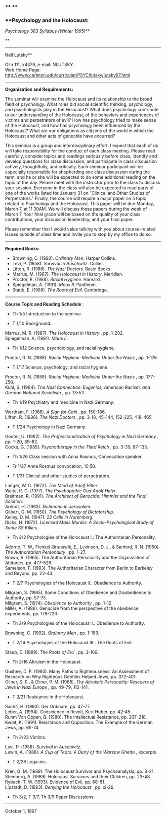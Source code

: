 ### ** **

### **Psychology and the Holocaust:  
_Psychology 383 Syllabus (Winter 1995)_**

**

* * *

Neil Lutsky**

Olin 111, x4379, e-mail: NLUTSKY.  
Web Home Page: http://www.carleton.edu/curricular/PSYC/lutsky/lutsky97.html  

* * *

**Organization and Requirements:**

The seminar will examine the Holocaust and its relationship to the broad field
of psychology. What roles did social scientific thinking, psychology, and
psychologists play in the Holocaust? What does psychology contribute to our
understanding of the Holocaust, of the behaviors and experiences of victims
and perpetrators of evil? How has psychology tried to make sense of the
Holocaust, and how has psychology been influenced by the Holocaust? What are
our obligations as citizens of the world in which the Holocaust and other acts
of genocide have occurred?

This seminar is a group and interdisciplinary effort. I expect that each of us
will take responsibility for the conduct of each class meeting. Please read
carefully, consider topics and readings seriously before class, identify and
develop questions for class discussion, and participate in class discussion
actively, thoughtfully, and critically. Each seminar participant will be
especially responsible for shepherding one class discussion during the term,
and he or she will be expected to do some additional reading on the topic of
the day. Please meet with the instructor prior to the class to discuss your
session. Everyone in the class will also be expected to read parts of one of
the works listed for January 31 on "Clinical and Other Studies of
Perpetrators." Finally, the course will require a major paper on a topic
related to Psychology and the Holocaust. This paper will be due Monday, March
7, at 11:30AM. We will discuss these papers during the week of March 7. Your
final grade will be based on the quality of your class contributions, your
discussion leadership, and your final paper.

Please remember that I would value talking with you about course-related
issues outside of class time and invite you to stop by my office to do so.

* * *

**Required Books:**

  * Browning, C. (1992). _Ordinary Men_. Harper Collins. 
  * Levi, P. (1958). _Survival in Auschwitz_. Collier. 
  * Lifton, R. (1986). _The Nazi Doctors_. Basic Books. 
  * Marrus, M. (1987). _The Holocaust in History_. Meridian. 
  * Proctor, R. (1988). _Racial Hygiene_. Harvard. 
  * Spiegelman, A. (1991). _Maus II_. Pantheon. 
  * Staub, E. (1989). _The Roots of Evil_. Cambridge. 

* * *

**Course Topic and Reading Schedule** :

  * Th 1/5 Introduction to the seminar.  

  * T 1/10 Background.  
  
Marrus, M. R. (1987). _The Holocaust in History_ , pp. 1-202.  
Spiegelman, A. (1991). _Maus II_.  

  * Th 1/12 Science, psycholology, and racial hygiene.  
  
Proctor, R. N. (1988). _Racial Hygiene: Medicine Under the Nazis_ , pp. 1-176.  

  * T 1/17 Science, psychology, and racial hygiene.  
  
Proctor, R. N. (1988). _Racial Hygiene: Medicine Under the Nazis_ , pp.
177-250.  
Kuhl, S. (1994). _The Nazi Connection: Eugenics, American Racism, and German
National Socialism_ , pp. 13-52.  

  * Th 1/19 Psychiatry and medicine in Nazi Germany.  
  
Wertham, F. (1966). _A Sign for Cain_ , pp. 150-186.  
Lifton, R. (1986). _The Nazi Doctors_ , pp. 3-18, 45-144, 152-225, 418-465.  

  * T 1/24 Psychology in Nazi Germany.  
  
Geuter, U. (1992). _The Professionalization of Psychology in Nazi Germany_ ,
pp. 1-20, 39-82.  
Cocks, G. (1985). _Psychotherapy in the Third Reich_ , pp. 3-30, 87-135.  

  * Th 1/26 Class session with Anna Rosmus, Convocation speaker.  

  * Fr 1/27 Anna Rosmus convocation, 10:50.  

  * T 1/31 Clinical and other studies of perpetrators.  
  
Langer, W. C. (1972). _The Mind of Adolf Hitler_.  
Waite, R. G. (1977). _The Psychopathic God Adolf Hitler_.  
Breitman, R. (1991). _The Architect of Genocide: Himmler and the Final
Solution_.  
Arendt. H. (1963). _Eichmann in Jerusalem_.  
Gilbert, G. M. (1950). _The Psychology of Dictatorship_.  
Kelley, D. M. (1947). _22 Cells in Nuremberg_.  
Dicks, H. (1972). _Licensed Mass Murder: A Socio-Psychological Study of Some
SS Killers_.  

  * Th 2/2 Psychologies of the Holocaust I.: The Authoritarian Personality.  
  
Adorno, T. W., Frenkel-Brunswik, E., Levinson, D. J., & Sanford, R. N. (1950).
_The Authoritarian Personality_ , pp. 1-27.  
Brown, R. (1965). The Authoritarian Personality and the Organization of
Attitudes, pp. 477-526.  
Samelson, F. (1993). The Authoritarian Character from Berlin to Berkeley and
Beyond, pp. 22-43.  

  * T 2/7 Psychologies of the Holocaust II.: Obedience to Authority.  
  
Milgram, S. (1965). Some Conditions of Obedience and Disobedience to
Authority, pp. 57-75.  
Milgram, S. (1974). _Obedience to Authority_ , pp. 1-12.  
Miller, A. (1986). Genocide from the perspective of the obedience experiments,
pp. 179-220.  

  * Th 2/9 Psychologies of the Holocaust II.: Obedience to Authority.  
  
Browning, C. (1992). _Ordinary Men_ , pp. 1-189.  

  * T 2/14 Psychologies of the Holocaust III.: The Roots of Evil.  
  
Staub, E. (1989). _The Roots of Evil_ , pp. 3-169.  

  * Th 2/16 Altruism in the Holocaust.  
  
Gushee, D. P. (1993). Many Paths to Righteousness: An Assessment of Research
on Why Righteous Gentiles Helped Jews, pp. 372-401.  
Oliner, S. P., & Oliner, P. M. (1988). _The Altruistic Personality: Rescuers
of Jews in Nazi Europe_ , pp. 49-79, 113-141.  

  * T 2/21 Resistance in the Holocaust.  
  
Sachs, H. (1990). Der Ordinare, pp. 47-77.  
Leber, A. (1994). Conscience in Revolt, Kurt Huber, pp. 42-45.  
Ruhm Von Oppen, B. (1980). The Intellectual Resistance, pp. 207-218.  
Kwiet, K. (1991). Resistance and Opposition: The Example of the German Jews,
pp. 65-74.  

  * Th 2/23 Victims.  
  
Levi, P. (1958). _Survival in Auschwitz_.  
Lewin, A. (1988). _A Cup of Tears: A Diary of the Warsaw Ghetto_ , excerpts.  

  * T 2/28 Legacies.  
  
Kren, G. M. (1989). The Holocaust Survivor and Psychoanalysis, pp. 3-21.  
Steinberg, A. (1989). Holocaust Survivors and their Children, pp. 23-48.  
Ryback, T. W. (1993). Evidence of Evil, pp. 68-81.  
Lipstadt, D. (1993). _Denying the Holocaust_ , pp. xi-29.  

  * Th 3/2, T 3/7, Th 3/9 Paper Discussions. 

* * *

October 1, 1997


